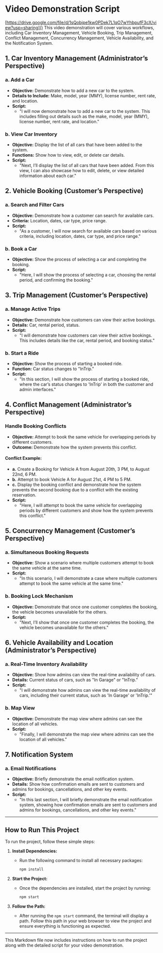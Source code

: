 # Video Demonstration Script
[https://drive.google.com/file/d/1sQobjpe1kw0PDek7L1qO7wYhbpufF3cX/view?usp=sharing]()
This video demonstration will cover various workflows, including Car Inventory Management, Vehicle Booking, Trip Management, Conflict Management, Concurrency Management, Vehicle Availability, and the Notification System.

## 1. Car Inventory Management (Administrator’s Perspective)

### a. Add a Car
- **Objective:** Demonstrate how to add a new car to the system.
- **Details to Include:** Make, model, year (MMY), license number, rent rate, and location.
- **Script:** 
    - "I will now demonstrate how to add a new car to the system. This includes filling out details such as the make, model, year (MMY), license number, rent rate, and location."

### b. View Car Inventory
- **Objective:** Display the list of all cars that have been added to the system.
- **Functions:** Show how to view, edit, or delete car details.
- **Script:** 
    - "Next, I’ll display the list of all cars that have been added. From this view, I can also showcase how to edit, delete, or view detailed information about each car."

## 2. Vehicle Booking (Customer’s Perspective)

### a. Search and Filter Cars
- **Objective:** Demonstrate how a customer can search for available cars.
- **Criteria:** Location, dates, car type, price range.
- **Script:** 
    - "As a customer, I will now search for available cars based on various criteria, including location, dates, car type, and price range."

### b. Book a Car
- **Objective:** Show the process of selecting a car and completing the booking.
- **Script:** 
    - "Here, I will show the process of selecting a car, choosing the rental period, and confirming the booking."

## 3. Trip Management (Customer’s Perspective)

### a. Manage Active Trips
- **Objective:** Demonstrate how customers can view their active bookings.
- **Details:** Car, rental period, status.
- **Script:** 
    - "I will demonstrate how customers can view their active bookings. This includes details like the car, rental period, and booking status."

### b. Start a Ride
- **Objective:** Show the process of starting a booked ride.
- **Function:** Car status changes to "InTrip."
- **Script:** 
    - "In this section, I will show the process of starting a booked ride, where the car’s status changes to 'InTrip' in both the customer and admin interfaces."

## 4. Conflict Management (Administrator’s Perspective)

### Handle Booking Conflicts
- **Objective:** Attempt to book the same vehicle for overlapping periods by different customers.
- **Outcome:** Demonstrate how the system prevents this conflict.

#### Conflict Example:
- **a.** Create a Booking for Vehicle A from August 20th, 3 PM, to August 22nd, 6 PM.
- **b.** Attempt to book Vehicle A for August 21st, 4 PM to 5 PM.
- **c.** Display the booking conflict and demonstrate how the system prevents the second booking due to a conflict with the existing reservation.
- **Script:** 
    - "Here, I will attempt to book the same vehicle for overlapping periods by different customers and show how the system prevents this conflict."

## 5. Concurrency Management (Customer’s Perspective)

### a. Simultaneous Booking Requests
- **Objective:** Show a scenario where multiple customers attempt to book the same vehicle at the same time.
- **Script:** 
    - "In this scenario, I will demonstrate a case where multiple customers attempt to book the same vehicle at the same time."

### b. Booking Lock Mechanism
- **Objective:** Demonstrate that once one customer completes the booking, the vehicle becomes unavailable for the others.
- **Script:** 
    - "Next, I’ll show that once one customer completes the booking, the vehicle becomes unavailable for the others."

## 6. Vehicle Availability and Location (Administrator’s Perspective)

### a. Real-Time Inventory Availability
- **Objective:** Show how admins can view the real-time availability of cars.
- **Details:** Current status of cars, such as "In Garage" or "InTrip."
- **Script:** 
    - "I will demonstrate how admins can view the real-time availability of cars, including their current status, such as 'In Garage' or 'InTrip.'"

### b. Map View
- **Objective:** Demonstrate the map view where admins can see the location of all vehicles.
- **Script:** 
    - "Finally, I will demonstrate the map view where admins can see the location of all vehicles."

## 7. Notification System

### a. Email Notifications
- **Objective:** Briefly demonstrate the email notification system.
- **Details:** Show how confirmation emails are sent to customers and admins for bookings, cancellations, and other key events.
- **Script:** 
    - "In this last section, I will briefly demonstrate the email notification system, showing how confirmation emails are sent to customers and admins for bookings, cancellations, and other key events."

---

## How to Run This Project

To run the project, follow these simple steps:

1. **Install Dependencies:**
   - Run the following command to install all necessary packages:
     ```bash
     npm install
     ```

2. **Start the Project:**
   - Once the dependencies are installed, start the project by running:
     ```bash
     npm start
     ```

3. **Follow the Path:**
   - After running the `npm start` command, the terminal will display a path. Follow this path in your web browser to view the project and ensure everything is functioning as expected.

---

This Markdown file now includes instructions on how to run the project along with the detailed script for your video demonstration.
